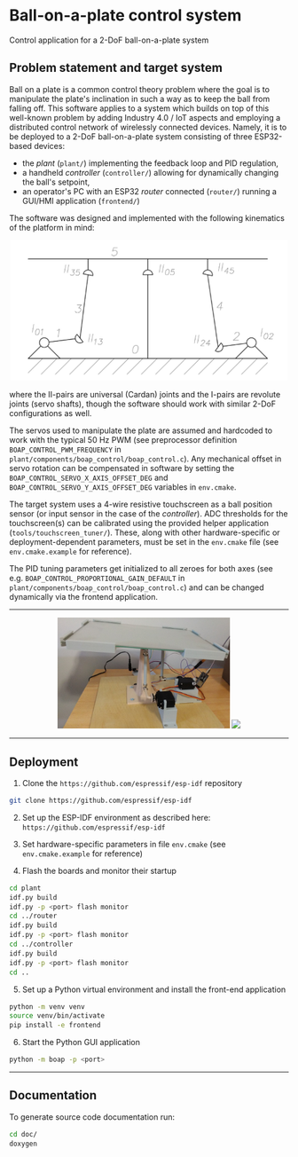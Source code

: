 # Ball-on-a-plate control system

Control application for a 2-DoF ball-on-a-plate system

## Problem statement and target system

Ball on a plate is a common control theory problem where the goal is to manipulate the plate's inclination in such a way as to keep the ball from falling off. This software applies to a system which builds on top of this well-known problem by adding Industry 4.0 / IoT aspects and employing a distributed control network of wirelessly connected devices. Namely, it is to be deployed to a 2-DoF ball-on-a-plate system consisting of three ESP32-based devices:
- the *plant* (`plant/`) implementing the feedback loop and PID regulation,
- a handheld *controller* (`controller/`) allowing for dynamically changing the ball's setpoint,
- an operator's PC with an ESP32 *router* connected (`router/`) running a GUI/HMI application (`frontend/`)

The software was designed and implemented with the following kinematics of the platform in mind:

<div align="center"><img src="doc/kinematics.png" width=500/></div>

where the II-pairs are universal (Cardan) joints and the I-pairs are revolute joints (servo shafts), though the software should work with similar 2-DoF configurations as well.

The servos used to manipulate the plate are assumed and hardcoded to work with the typical 50 Hz PWM (see preprocessor definition `BOAP_CONTROL_PWM_FREQUENCY` in `plant/components/boap_control/boap_control.c`). Any mechanical offset in servo rotation can be compensated in software by setting the `BOAP_CONTROL_SERVO_X_AXIS_OFFSET_DEG` and `BOAP_CONTROL_SERVO_Y_AXIS_OFFSET_DEG` variables in `env.cmake`.

The target system uses a 4-wire resistive touchscreen as a ball position sensor (or input sensor in the case of the *controller*). ADC thresholds for the touchscreen(s) can be calibrated using the provided helper application (`tools/touchscreen_tuner/`). These, along with other hardware-specific or deployment-dependent parameters, must be set in the `env.cmake` file (see `env.cmake.example` for reference).

The PID tuning parameters get initialized to all zeroes for both axes (see e.g. `BOAP_CONTROL_PROPORTIONAL_GAIN_DEFAULT` in `plant/components/boap_control/boap_control.c`) and can be changed dynamically via the frontend application.

---

<div align="center"><img src="doc/device0.png" height=200/>  <img src="doc/device1.png" height=200/></div>

---

## Deployment

1. Clone the `https://github.com/espressif/esp-idf` repository

```bash
git clone https://github.com/espressif/esp-idf
```

2. Set up the ESP-IDF environment as described here:
   `https://github.com/espressif/esp-idf`

3. Set hardware-specific parameters in file `env.cmake` (see `env.cmake.example` for
   reference)

4. Flash the boards and monitor their startup

```bash
cd plant
idf.py build
idf.py -p <port> flash monitor
cd ../router
idf.py build
idf.py -p <port> flash monitor
cd ../controller
idf.py build
idf.py -p <port> flash monitor
cd ..
```

5. Set up a Python virtual environment and install the front-end application

```bash
python -m venv venv
source venv/bin/activate
pip install -e frontend
```

6. Start the Python GUI application

```bash
python -m boap -p <port>
```

---

## Documentation

To generate source code documentation run:

```bash
cd doc/
doxygen
```
